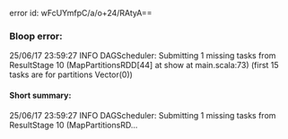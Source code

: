 error id: wFcUYmfpC/a/o+24/RAtyA==
### Bloop error:

25/06/17 23:59:27 INFO DAGScheduler: Submitting 1 missing tasks from ResultStage 10 (MapPartitionsRDD[44] at show at main.scala:73) (first 15 tasks are for partitions Vector(0))
#### Short summary: 

25/06/17 23:59:27 INFO DAGScheduler: Submitting 1 missing tasks from ResultStage 10 (MapPartitionsRD...